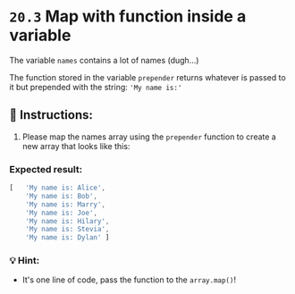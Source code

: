 # `20.3` Map with function inside a variable

The variable `names` contains a lot of names (dugh...)

The function stored in the variable `prepender` returns whatever is passed to it but prepended with the string: `'My name is:'`

## 📝 Instructions:

1. Please map the names array using the `prepender` function to create a new array that looks like this:

### Expected result:

```js
[   'My name is: Alice',
    'My name is: Bob',
    'My name is: Marry',
    'My name is: Joe',
    'My name is: Hilary',
    'My name is: Stevia',
    'My name is: Dylan' ]
```


### 💡 Hint:

+ It's one line of code, pass the function to the `array.map()`!